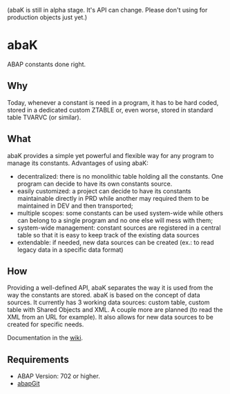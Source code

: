 (abaK is still in alpha stage. It's API can change. Please don't using for production objects just yet.)

# abaK

ABAP constants done right.

## Why
Today, whenever a constant is need in a program, it has to be hard coded, stored in a dedicated custom ZTABLE or, even worse, stored in standard table TVARVC (or similar).

## What
abaK provides a simple yet powerful and flexible way for any program to manage its constants. Advantages of using abaK:
- decentralized: there is no monolithic table holding all the constants. One program can decide to have its own constants source.
- easily customized: a project can decide to have its constants maintainable directly in PRD while another may required them to be maintained in DEV and then transported;
- multiple scopes: some constants can be used system-wide while others can belong to a single program and no one else will mess with them;
- system-wide management: constant sources are registered in a central table so that it is easy to keep track of the existing data sources 
- extendable: if needed, new data sources can be created (ex.: to read legacy data in a specific data format)

## How
Providing a well-defined API, abaK separates the way it is used from the way the constants are stored. abaK is based on the concept of data sources. It currently has 3 working data sources: custom table, custom table with Shared Objects and XML. A couple more are planned (to read the XML from an URL for example). It also allows for new data sources to be created for specific needs.

Documentation in the [wiki](https://github.com/abapinho/abak/wiki).

## Requirements
* ABAP Version: 702 or higher.
* [abapGit](https://abapgit.org)
